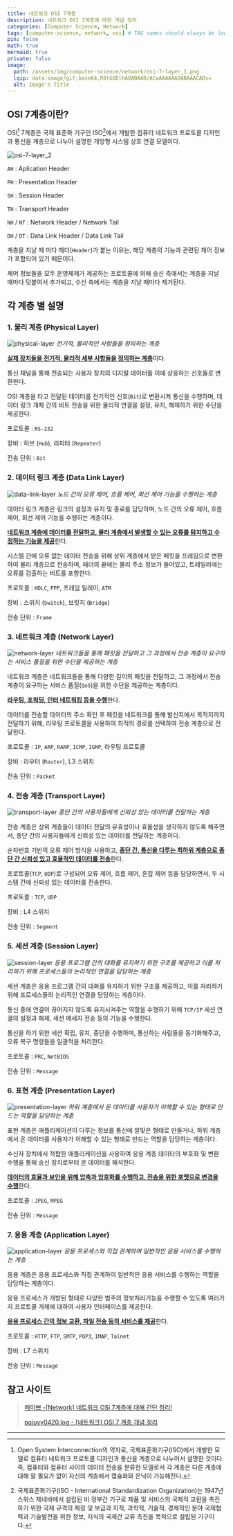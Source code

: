 ```yaml
---
title: 네트워크 OSI 7계층
description: 네트워크 OSI 7계층에 대한 개념 정리
categories: [Computer Science, Network]
tags: [computer-science, network, osi] # TAG names should always be lowercase
pin: false
math: true
mermaid: true
private: false
image:
  path: /assets/img/computer-science/network/osi-7-layer_1.png
  lqip: data:image/gif;base64,R0lGODlhAQABAAD/ACwAAAAAAQABAAACADs=
  alt: Image's Title
---
```


## OSI 7계층이란?

OSI[^OSI] 7계층은 국제 표준화 기구인 ISO[^ISO]에서 개발한 컴퓨터 네트워크 프로토콜 디자인과 통신을 계층으로 나누어 설명한 개방형 시스템 상호 연결 모델이다.

![osi-7-layer_2](/assets/img/computer-science/network/osi-7-layer_2.png)

`AH`
: Aplication Header

`PH`
: Presentation Header

`SH`
: Session Header

`TH`
: Transport Header

`NH` / `NT`
: Network Header / Network Tail

`DH` / `DT`
: Data Link Header / Data Link Tail

계층을 지날 때 마다 헤더(`Header`)가 붙는 이유는, 해당 계층의 기능과 관련된 제어 정보가 포함되어 있기 때문이다.

제어 정보들을 모두 운영체제가 제공하는 프로토콜에 의해 송신 측애서는 계층을 지날 때마다 덧붙여서 추가되고, 수신 측에서는 계층을 지날 때마다 제거된다.

## 각 계층 별 설명

### 1. 물리 계층 (Physical Layer)

![physical-layer](/assets/img/computer-science/network/physical-layer.png)
_전기적, 물리적인 사항들을 정의하는 계층_

<ins>**실제 장치들을 전기적, 물리적 세부 사항들을 정의하는 계층**</ins>이다.

통신 채널을 통해 전송되는 사용자 장치의 디지털 데이터를 이에 상응하는 신호들로 변환한다.

OSI 계층을 타고 전달된 데이터를 전기적인 신호(`Bit`)로 변환시켜 통신을 수행하며, 데이터 링크 개체 간의 비트 전송을 위한 물리적 연결을 설정, 유지, 해제하기 위한 수단을 제공한다.

프로토콜
: `RS-232`

장비
: 허브 (`Hub`), 리피터 (`Repeater`)

전송 단위
: `Bit`

### 2. 데이터 링크 계층 (Data Link Layer)

![data-link-layer](/assets/img/computer-science/network/data-link-layer.png)
_노드 간의 오류 제어, 흐름 제어, 회선 제어 기능을 수행하는 계층_

데이터 링크 계층은 링크의 설정과 유지 및 종료를 담당하며, 노드 간의 오류 제어, 흐름 제어, 회선 제어 기능을 수행하는 계층이다.

<ins>**네트워크 계층에 데이터를 전달하고, 물리 계층에서 발생할 수 있는 오류를 탐지하고 수정하는 기능을 제공**</ins>한다.

시스템 간에 오류 없는 데이터 전송을 위해 상위 계층에서 받은 패킷을 프레임으로 변환하여 물리 계층으로 전송하며, 헤더의 끝에는 물리 주소 정보가 들어있고, 트레일러에는 오류를 검출하는 비트를 포함한다.

프로토콜
: `HDLC`, `PPP`, 프레임 릴레이, `ATM`

장비
: 스위치 (`Switch`), 브릿지 (`Bridge`)

전송 단위
: `Frame`

### 3. 네트워크 계층 (Network Layer)

![network-layer](/assets/img/computer-science/network/network-layer.png)
_네트워크들을 통해 패킷을 전달하고 그 과정에서 전송 계층이 요구하는 서비스 품질을 위한 수단을 제공하는 계층_

네트워크 계층은 네트워크들을 통해 다양한 길이의 패킷을 전달하고, 그 과정에서 전송 계층이 요구하는 서비스 품질(`QoS`)을 위한 수단을 제공하는 계층이다.

<ins>**라우팅, 포워딩, 인터 네트워킹 등을 수행**</ins>한다.

데이터를 전송할 데이터의 주소 확인 후 패킷을 네트워크를 통해 발신지에서 목적지까지 전달하기 위해, 라우팅 프로토콜을 사용하여 최적의 경로를 선택하여 전송 계층으로 전달한다.

프로토콜
: `IP`, `ARP`, `RARP`, `ICMP`, `IGMP`, 라우팅 프로토콜

장비
: 라우터 (`Router`), L3 스위치

전송 단위
: `Packet`

### 4. 전송 계층 (Transport Layer)

![transport-layer](/assets/img/computer-science/network/transport-layer.png)
_종단 간의 사용자들에게 신뢰성 있는 데이터를 전달하는 계층_

전송 계층은 상위 계층들이 데이터 전달의 유효성이나 효율성을 생각하지 않도록 해주면서, 종단 간의 사용자들에게 신뢰성 있는 데이터를 전달하는 계층이다.

순차번호 기반의 오류 제어 방식을 사용하고, <ins>**종단 간, 통신을 다루는 최하위 계층으로 종단 간 신뢰성 있고 효율적인 데이터를 전송**</ins>한다.

프로토콜(`TCP`, `UDP`)로 구성되어 오류 제어, 흐름 제어, 혼잡 제어 등을 담당하면서, 두 시스템 간에 신뢰성 있는 데이터를 전송한다.

프로토콜
: `TCP`, `UDP`

장비
: L4 스위치

전송 단위
: `Segment`

### 5. 세션 계층 (Session Layer)

![session-layer](/assets/img/computer-science/network/session-layer.png)
_응용 프로그램 간의 대화를 유지하기 위한 구조를 제공하고 이를 처리하기 위해 프로세스들의 논리적인 연결을 담당하는 계층_

세션 계층은 응용 프로그램 간의 대화를 유지하기 위한 구조를 제공하고, 이를 처리하기 위해 프로세스들의 논리적인 연결을 담당하는 계층이다.

통신 중에 연결이 끊어지지 않도록 유지시켜주는 역할을 수행하기 위해 `TCP/IP` 세션 연결의 설정과 해제, 세션 메세지 전송 등의 기능을 수행한다.

통신을 하기 위한 세션 확립, 유지, 중단을 수행하며, 통신하는 사람들을 동기화해주고, 오류 복구 명령들을 일괄적을 처리한다.

프로토콜
: `PRC`, `NetBIOS`

전송 단위
: `Message`

### 6. 표현 계층 (Presentation Layer)

![presentation-layer](/assets/img/computer-science/network/presentation-layer.png)
_하위 계층에서 온 데이터를 사용자가 이해할 수 있는 형태로 만드는 역할을 담당하는 계층_

표현 계층은 애플리케이션이 다루는 정보를 통신에 알맞은 형태로 만들거나, 하위 계층에서 온 데이터를 사용자가 이해할 수 있는 형태로 만드는 역할을 담당하는 계층이다.

수신자 장치에서 적합한 애플리케이션을 사용하여 응용 계층 데이터의 부호화 및 변환 수행을 통해 송신 장치로부터 온 데이터를 해석한다.

<ins>**데이터의 효율과 보인을 위해 압축과 암호화를 수행하고, 전송을 위한 포맷으로 변경을 수행**</ins>한다.

프로토콜
: `JPEG`, `MPEG`

전송 단위
: `Message`

### 7. 응용 계층 (Application Layer)

![application-layer](/assets/img/computer-science/network/application-layer.png)
_응용 프로세스와 직접 관계하여 일반적인 응용 서비스를 수행하는 계층_

응용 계층은 응용 프로세스와 직접 관계하여 일반적인 응용 서비스를 수행하는 역할을 담당하는 계층이다.

응용 프로세스가 개방된 형태로 다양한 범주의 정보처리기능을 수행할 수 있도록 여러가지 프로토콜 개체에 대하여 사용자 인터페이스를 제공한다.

<ins>**응용 프로세스 간의 정보 교환, 파일 전송 등의 서비스를 제공**</ins>한다.

프로토콜
: `HTTP`, `FTP`, `SMTP`, `POP3`, `IMAP`, `Talnet`

장비
: L7 스위치

전송 단위
: `Message`

## 참고 사이트

> [메이쁘 -[Network] 네트워크 OSi 7계층에 대해 간단 정리! ](https://maivve.tistory.com/123)
>
> [poiuyy0420.log - [네트워크] OSI 7 계층 개념 정리](https://velog.io/@poiuyy0420/%EB%84%A4%ED%8A%B8%EC%9B%8C%ED%81%AC-OSI-7-%EA%B3%84%EC%B8%B5-%EA%B0%9C%EB%85%90-%EC%A0%95%EB%A6%AC)

---

[^OSI]: Open System Interconnection의 약자로, 국제표준화기구(ISO)에서 개발한 모델로 컴퓨터 네트워크 프로토콜 디자인과 통신을 계층으로 나누어서 설명한 것이다. 즉, 컴퓨터와 컴퓨터 사이의 데이터 전송을 분류한 모델로서 각 계층은 다른 계층에 대해 알 필요가 없이 자신의 계층에서 캡슐화와 은닉이 가능해진다.
[^ISO]: 국제표준화기구(ISO - International Standardization Organization)는 1947년 스위스 제네바에서 설립된 비 정부간 기구로 제품 및 서비스의 국제적 교환을 촉진하기 위한 국제 규격의 제정 및 보급과 지적, 과학적, 기술적, 경제적인 분야 국제협력과 기술발전을 위한 정보, 지식의 국제간 교류 촉진을 목적으로 설립된 기구이다.
